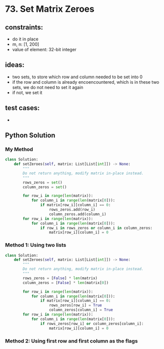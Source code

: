 # 73. Set Matrix Zeroes


## constraints:
- do it in place
- m, n: [1, 200]
- value of element: 32-bit integer

## ideas:
- two sets, to store which row and column needed to be set into 0
- if the row and column is already encoencountered, which is in these two sets, we do not need to set it again
- if not, we set it

## test cases:
- 


## Python Solution

### My Method

```python
class Solution:
    def setZeroes(self, matrix: List[List[int]]) -> None:
        """
        Do not return anything, modify matrix in-place instead.
        """
        rows_zeros = set()
        column_zeros = set()

        for row_i in range(len(matrix)):
            for column_i in range(len(matrix[0])):
                if matrix[row_i][column_i] == 0:
                    rows_zeros.add(row_i)
                    column_zeros.add(column_i)
        for row_i in range(len(matrix)):
            for column_i in range(len(matrix[0])):
                if row_i in rows_zeros or column_i in column_zeros:
                    matrix[row_i][column_i] = 0
```

### Method 1: Using two lists

```python
class Solution:
    def setZeroes(self, matrix: List[List[int]]) -> None:
        """
        Do not return anything, modify matrix in-place instead.
        """
        rows_zeros = [False] * len(matrix)
        column_zeros = [False] * len(matrix[0])

        for row_i in range(len(matrix)):
            for column_i in range(len(matrix[0])):
                if matrix[row_i][column_i] == 0:
                    rows_zeros[row_i] = True
                    column_zeros[column_i] = True
        for row_i in range(len(matrix)):
            for column_i in range(len(matrix[0])):
                if rows_zeros[row_i] or column_zeros[column_i]:
                    matrix[row_i][column_i] = 0
```

### Method 2: Using first row and first column as the flags

```python
